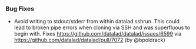 ### Bug Fixes

- Avoid writing to stdout/stderr from within datalad sshrun. This could lead to
  broken pipe errors when cloning via SSH and was superfluous to begin with.
  Fixes https://github.com/datalad/datalad/issues/6599 via
  https://github.com/datalad/datalad/pull/7072 (by @bpoldrack)
